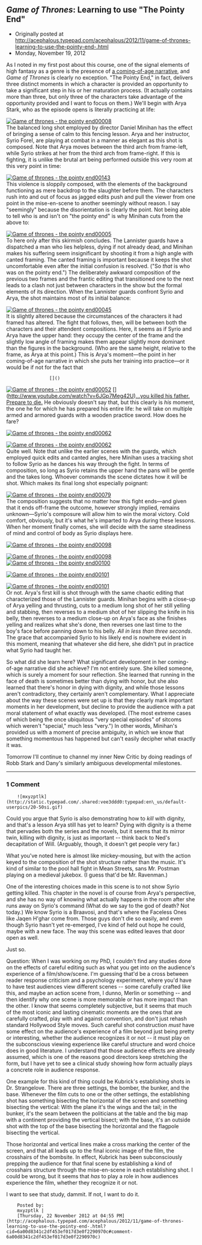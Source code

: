 ## <em>Game of Thrones</em>: Learning to use "The Pointy End" 

 * Originally posted at http://acephalous.typepad.com/acephalous/2012/11/game-of-thrones-learning-to-use-the-pointy-end-.html
 * Monday, November 19, 2012



As I noted in my first post about this course, one of the signal elements of high fantasy as a genre is the presence of [a coming-of-age narrative](http://www.lawyersgunsmoneyblog.com/2012/10/fellowship-of-the-ring-conventions-of-film-conventions-of-genre), and _Game of Thrones_ is clearly no exception. "The Pointy End," in fact, delivers three distinct moments in which a character is provided an opportunity to take a significant step in his or her maturation process. (It actually contains more than three, but only three of the characters take advantage of the opportunity provided and I want to focus on them.) We'll begin with Arya Stark, who as the episode opens is literally practicing at life:

[![Game of thrones - the pointy end00008](http://acephalous.typepad.com/.a/6a00d8341c2df453ef017d3df5688f970c-500wi "Game of thrones - the pointy end00008")](http://acephalous.typepad.com/.a/6a00d8341c2df453ef017d3df5688f970c-popup)  
The balanced long shot employed by director Daniel Minihan has the effect of bringing a sense of calm to this fencing lesson. Arya and her instructor, Syrio Forel, are playing at combat in a manner as elegant as this shot is composed. Note that Arya moves between the third arch from frame-left, while Syrio strikes at her from the third arch from frame-right. If this is fighting, it is unlike the brutal art being performed outside this very room at this very point in time:

[![Game of thrones - the pointy end00143](http://acephalous.typepad.com/.a/6a00d8341c2df453ef017c33c6f758970b-500wi "Game of thrones - the pointy end00143")](http://acephalous.typepad.com/.a/6a00d8341c2df453ef017c33c6f758970b-popup)  
This violence is sloppily composed, with the elements of the background functioning as mere backdrop to the slaughter before them. The characters rush into and out of focus as jagged edits push and pull the viewer from one point in the mise-en-scene to another seemingly without reason. I say "seemingly" because the disorientation is clearly the point. Not being able to tell who is and isn't on "the pointy end" is why Minihan cuts from the above to:

[![Game of thrones - the pointy end00005](http://acephalous.typepad.com/.a/6a00d8341c2df453ef017ee56aadf7970d-500wi "Game of thrones - the pointy end00005")](http://acephalous.typepad.com/.a/6a00d8341c2df453ef017ee56aadf7970d-popup)  
To here only after this skirmish concludes. The Lannister guards have a dispatched a man who lies helpless, dying if not already dead, and Minihan makes his suffering seem insignificant by shooting it from a high angle with canted framing. The canted framing is important because it keeps the shot uncomfortable even after the initial confusion is resolved. ("So _that_ is who was on the pointy end.") The deliberately awkward composition of the previous two frames and the frantic editing that transitioned one to the next leads to a clash not just between characters in the show but the formal elements of its direction. When the Lannister guards confront Syrio and Arya, the shot maintains most of its initial balance:

[![Game of thrones - the pointy end00045](http://acephalous.typepad.com/.a/6a00d8341c2df453ef017d3df5bbb0970c-500wi "Game of thrones - the pointy end00045")](http://acephalous.typepad.com/.a/6a00d8341c2df453ef017d3df5bbb0970c-popup)  
It is slightly altered because the circumstances of the characters it had framed has altered. The fight that follows, then, will be between both the characters and their attendent compositions. Here, it seems as if Syrio and Arya have the upper hand: they occupy the center of the frame and the slightly low angle of framing makes them appear slightly more dominant than the figures in the background. (Who are the same height, relative to the frame, as Arya at this point.) This is Arya's moment—the point in her coming-of-age narrative in which she puts her training into practice—or it would be if not for the fact that

		

					[]()
			

[![Game of thrones - the pointy end00052](http://acephalous.typepad.com/.a/6a00d8341c2df453ef017c33c748a3970b-500wi "Game of thrones - the pointy end00052")](http://acephalous.typepad.com/.a/6a00d8341c2df453ef017c33c748a3970b-popup) [] (http://www.youtube.com/watch?v=6JGp7Meg42U)[...you killed his father. Prepare to die.](http://youtu.be/6JGp7Meg42U) He obviously doesn't say that, but this clearly is _his_ moment, the one he for which he has prepared his entire life: he will take on multiple armed and armored guards with a wooden practice sword. How does he fare?

[![Game of thrones - the pointy end00062](http://acephalous.typepad.com/.a/6a00d8341c2df453ef017ee56afb31970d-500wi "Game of thrones - the pointy end00062")](http://acephalous.typepad.com/.a/6a00d8341c2df453ef017ee56afb31970d-popup)  

[![Game of thrones - the pointy end00062](http://acephalous.typepad.com/.a/6a00d8341c2df453ef017c33c757ba970b-500wi "Game of thrones - the pointy end00062")](http://acephalous.typepad.com/.a/6a00d8341c2df453ef017c33c757ba970b-popup)  
Quite well. Note that unlike the earlier scenes with the guards, which employed quick edits and canted angles, here Minihan uses a tracking shot to follow Syrio as he dances his way through the fight. In terms of composition, so long as Syrio retains the upper hand the pans will be gentle and the takes long. Whoever commands the scene dictates how it will be shot. Which makes its final long shot especially poignant:

[![Game of thrones - the pointy end00079](http://acephalous.typepad.com/.a/6a00d8341c2df453ef017c33c76b06970b-500wi "Game of thrones - the pointy end00079")](http://acephalous.typepad.com/.a/6a00d8341c2df453ef017c33c76b06970b-popup)  
The composition suggests that no matter how this fight ends—and given that it ends off-frame the outcome, however strongly implied, remains unknown—Syrio's composure will allow him to win the moral victory. Cold comfort, obviously, but it's what he's imparted to Arya during these lessons. When her moment finally comes, she will decide with the same steadiness of mind and control of body as Syrio displays here. 

[![Game of thrones - the pointy end00098](http://acephalous.typepad.com/.a/6a00d8341c2df453ef017d3df611a7970c-500wi "Game of thrones - the pointy end00098")](http://acephalous.typepad.com/.a/6a00d8341c2df453ef017d3df611a7970c-popup)  

[![Game of thrones - the pointy end00098](http://acephalous.typepad.com/.a/6a00d8341c2df453ef017c33c7857b970b-500wi "Game of thrones - the pointy end00098")](http://acephalous.typepad.com/.a/6a00d8341c2df453ef017c33c7857b970b-popup)  
[![Game of thrones - the pointy end00100](http://acephalous.typepad.com/.a/6a00d8341c2df453ef017d3df60ef5970c-500wi "Game of thrones - the pointy end00100")](http://acephalous.typepad.com/.a/6a00d8341c2df453ef017d3df60ef5970c-popup)

[](http://acephalous.typepad.com/.a/6a00d8341c2df453ef017d3df60ef5970c-popup)
[![Game of thrones - the pointy end00101](http://acephalous.typepad.com/.a/6a00d8341c2df453ef017c33c78749970b-500wi "Game of thrones - the pointy end00101")](http://acephalous.typepad.com/.a/6a00d8341c2df453ef017c33c78749970b-popup)  

[![Game of thrones - the pointy end00101](http://acephalous.typepad.com/.a/6a00d8341c2df453ef017ee56b2d94970d-500wi "Game of thrones - the pointy end00101")](http://acephalous.typepad.com/.a/6a00d8341c2df453ef017ee56b2d94970d-popup)  
Or not. Arya's first kill is shot through with the same chaotic editing that characterized those of the Lannister guards. Minihan begins with a close-up of Arya yelling and thrusting, cuts to a medium long shot of her still yelling and stabbing, then reverses to a medium shot of her slipping the knife in his belly, then reverses to a medium close-up on Arya's face as she finishes yelling and realizes what she's done, then reverses one last time to the boy's face before panning down to his belly. _All in less than three seconds_. The grace that accompanied Syrio to his likely end is nowhere evident in this moment, meaning that whatever she did here, she didn't put in practice what Syrio had taught her. 

So what did she learn here? What significant development in her coming-of-age narrative did she achieve? I'm not entirely sure. She killed someone, which is surely a moment for sour reflection. She learned that running in the face of death is sometimes better than dying with honor, but she also learned that there's honor in dying with dignity, and while those lessons aren't contradictory, they certainly aren't complementary. What I appreciate about the way these scenes were set up is that they clearly mark important moments in her development, but decline to provide the audience with a pat moral statement of what exactly was developed. (The most extreme cases of which being the once ubiquitous "very special episodes" of sitcoms which weren't "special," much less "very.") In other words, Minihan's provided us with a moment of precise ambiguity, in which we know that something momentous has happened but can't easily decipher what exactly it was.

Tomorrow I'll continue to channel my inner New Critic by doing readings of Robb Stark and Dany's similarly ambiguous developmental milestones.

			

* * *

### 1 Comment 

		

                
[]()

	

		![mxyzptlk](http://static.typepad.com/.shared:vee3ddd0:typepad:en\_us/default-userpics/20-50si.gif)
	

	

		

Could you argue that Syrio is also demonstrating how to _kill_ with dignity, and that's a lesson Arya still has yet to learn? Dying with dignity is a theme that pervades both the series and the novels, but it seems that its mirror twin, killing with dignity, is just as important -- think back to Ned's decapitation of Will. (Arguably, though, it doesn't get people very far.)

What you've noted here is almost like mickey-mousing, but with the action keyed to the composition of the shot structure rather than the music. It's kind of similar to the pool hall fight in Mean Streets, sans Mr. Postman playing on a medieval jukebox. (I guess that'd be Mr. Ravenman.)

One of the interesting choices made in this scene is to not show Syrio getting killed. This chapter in the novel is of course from Arya's perspective, and she has no way of knowing what actually happens in the room after she runs away on Syrio's command (What do we say to the god of death? Not today.) We know Syrio is a Braavosi, and that's where the Faceless Ones like Jaqen H'ghar come from. Those guys don't die so easily, and even though Syrio hasn't yet re-emerged, I've kind of held out hope he could, maybe with a new face. The way this scene was edited leaves that door open as well.

Just so.

Question: When I was working on my PhD, I couldn't find any studies done on the effects of careful editing such as what you get into on the audience's experience of a film/show/scene. I'm guessing that'd be a cross between reader response criticism and a psychology experiment, where you'd have to have test audiences view different scenes -- some carefully crafted like this, and maybe an action scene from, I dunno, Merlin or something -- and then identify why one scene is more memorable or has more impact than the other. I know that seems completely subjective, but it seems that much of the most iconic and lasting cinematic moments are the ones that are carefully crafted, play with and against convention, and don't just rehash standard Hollywood Style moves. Such careful shot construction _must_ have some effect on the audience's experience of a film beyond just being pretty or interesting, whether the audience recognizes it or not -- it must play on the subconscious viewing experience like careful structure and word choice does in good literature. I understand that those audience effects are already assumed, which is one of the reasons good directors keep stretching the form, but I have yet to see a clinical study showing how form actually plays a concrete role in audience response.

One example for this kind of thing could be Kubrick's establishing shots in Dr. Strangelove. There are three settings, the bomber, the bunker, and the base. Whenever the film cuts to one or the other settings, the establishing shot has something bisecting the horizontal of the screen and something bisecting the vertical: With the plane it's the wings and the tail; in the bunker, it's the seam between the politicians at the table and the big map with a continent providing the vertical bisect; with the base, it's an outside shot with the top of the base bisecting the horizontal and the flagpole bisecting the vertical. 

Those horizontal and vertical lines make a cross marking the center of the screen, and that all leads up to the final iconic image of the film, the crosshairs of the bombsite. In effect, Kubrick has been subconsciously prepping the audience for that final scene by establishing a kind of crosshairs structure through the mise-en-scene in each establishing shot. I could be wrong, but it seems that _has_ to play a role in how audiences experience the film, whether they recognize it or not.  

I want to see that study, dammit. If not, I want to do it.

	

		Posted by:
		mxyzptlk |
		[Thursday, 22 November 2012 at 04:55 PM](http://acephalous.typepad.com/acephalous/2012/11/game-of-thrones-learning-to-use-the-pointy-end-.html?cid=6a00d8341c2df453ef017d3e0f2290970c#comment-6a00d8341c2df453ef017d3e0f2290970c)

		

        